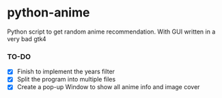# python-anime

Python script to get random anime recommendation.
With GUI written in a very bad gtk4


### TO-DO

- [X] Finish to implement the years filter
- [X] Split the program into multiple files
- [X] Create a pop-up Window to show all anime info and image cover
